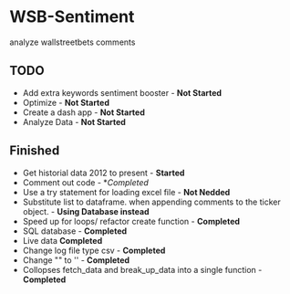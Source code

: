 # WSB-Sentiment
 analyze wallstreetbets comments 

## TODO
* Add extra keywords sentiment booster - **Not Started**
* Optimize - **Not Started**
* Create a dash app - **Not Started**
* Analyze Data - **Not Started**

## Finished
* Get historial data 2012 to present - **Started**
* Comment out code -  **Completed*
* Use a try statement for loading excel file - **Not Nedded**
* Substitute list to dataframe. when appending comments to the ticker object. - **Using Database instead**
* Speed up for loops/ refactor create function -  **Completed**
* SQL database  - **Completed**
* Live data **Completed**
* Change log file type csv -  **Completed**
* Change "" to '' -  **Completed**
* Collopses fetch_data and break_up_data into a single function -  **Completed**


